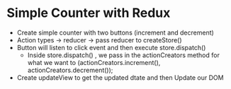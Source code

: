 # Simple Counter with Redux

- Create simple counter with two buttons (increment and decrement)
- Action types -> reducer -> pass reducer to createStore()
- Button will listen to click event and then execute store.dispatch()
  - Inside store.dispatch() , we pass in the actionCreators method for what we want to (actionCreators.increment(), actionCreators.decrement());
- Create updateView to get the updated dtate and then Update our DOM
